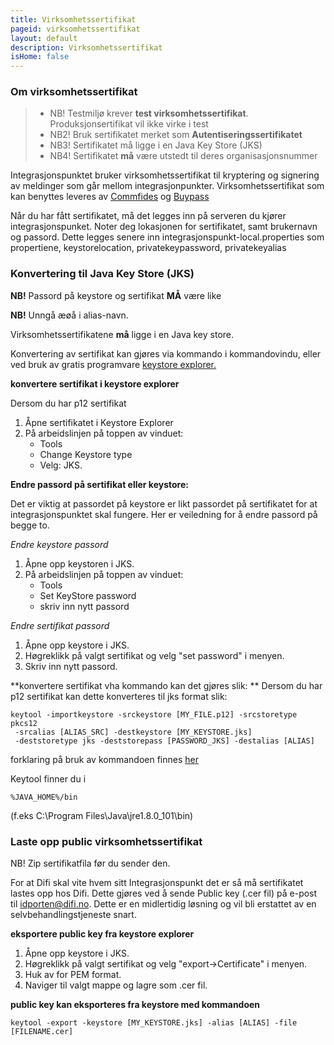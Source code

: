 ```yaml
---
title: Virksomhetssertifikat
pageid: virksomhetssertifikat
layout: default
description: Virksomhetssertifikat
isHome: false
---
```


### Om virksomhetssertifikat

> * NB! Testmiljø krever **test virksomhetssertifikat**. Produksjonsertifikat vil ikke virke i test  
> * NB2! Bruk sertifikatet merket som **Autentiseringssertifikatet**  
> * NB3! Sertifikatet må ligge i en Java Key Store (JKS)  
> * NB4! Sertifikatet **må** være utstedt til deres organisasjonsnummer

Integrasjonspunktet bruker virksomhetssertifikat til kryptering og signering av meldinger som går mellom integrasjonpunkter.
Virksomhetssertifikat som kan benyttes leveres av [Commfides](https://www.commfides.com/e-ID/Bestill-Commfides-Virksomhetssertifikat.html) og [Buypass](http://www.buypass.no/bedrift/produkter-og-tjenester/buypass-virksomhetssertifikat)

Når du har fått sertifikatet, må det legges inn på serveren du kjører integrasjonspunket. Noter deg lokasjonen for sertifikatet, samt brukernavn og passord. 
Dette legges senere inn integrasjonspunkt-local.properties som propertiene, keystorelocation, privatekeypassword, privatekeyalias



### Konvertering til Java Key Store (JKS)

**NB!** Passord på keystore og sertifikat **MÅ** være like

**NB!** Unngå æøå i alias-navn.

Virksomhetssertifikatene **må** ligge i en Java key store. 

Konvertering av sertifikat kan gjøres via kommando i kommandovindu, eller ved bruk av gratis programvare
[keystore explorer.](http://keystore-explorer.org/downloads.html) 

**konvertere sertifikat i keystore explorer**

Dersom du har p12 sertifikat
1. Åpne sertifikatet i Keystore Explorer 
2. På arbeidslinjen på toppen av vinduet:
    - Tools
    - Change Keystore type
     - Velg: JKS.
  
**Endre passord på sertifikat eller keystore:**

Det er viktig at passordet på keystore er likt passordet på sertifikatet for at integrasjonspunktet skal fungere. Her er veiledning for å endre passord på begge to.

*Endre keystore passord*
1. Åpne opp keystoren i JKS.
2. På arbeidslinjen på toppen av vinduet:
    - Tools
    - Set KeyStore password
    - skriv inn nytt passord
  
*Endre sertifikat passord*
1. Åpne opp keystore i JKS. 
2. Høgreklikk på valgt sertifikat og velg "set password" i menyen.
3. Skriv inn nytt passord.
  

**konvertere sertifikat vha kommando kan det gjøres slik: **
Dersom du har p12 sertifikat kan dette konverteres til jks format slik:

```
keytool -importkeystore -srckeystore [MY_FILE.p12] -srcstoretype pkcs12
 -srcalias [ALIAS_SRC] -destkeystore [MY_KEYSTORE.jks]
 -deststoretype jks -deststorepass [PASSWORD_JKS] -destalias [ALIAS]
```

forklaring på bruk av kommandoen finnes [her](https://www.tbs-certificates.co.uk/FAQ/en/626.html)

Keytool finner du i

```
%JAVA_HOME%/bin
```

(f.eks C:\Program Files\Java\jre1.8.0_101\bin)

### Laste opp public virksomhetssertifikat

NB! Zip sertifikatfila før du sender den.

For at Difi skal vite hvem sitt Integrasjonspunkt det er så må sertifikatet lastes opp hos Difi. Dette gjøres ved å sende 
Public key (.cer fil) på e-post til [idporten@difi.no](mailto:idporten@difi.no). Dette er en midlertidig løsning og vil bli erstattet av en selvbehandlingstjeneste snart.

<!-- Public key (.cer fil) lastes opp til [virksomhetssertifikatserveren for test](https://beta-meldingsutveksling.difi.no/virksomhetssertifikat/) og [virksomhetssertifikatserveren for produksjon](https://meldingsutveksling.difi.no/virksomhetssertifikat/) -->

**eksportere public key fra keystore explorer**
1. Åpne opp keystore i JKS. 
2. Høgreklikk på valgt sertifikat og velg "export->Certificate" i menyen.
3. Huk av for PEM format.
4. Naviger til valgt mappe og lagre som .cer fil.

**public key kan eksporteres fra keystore med kommandoen**

```
keytool -export -keystore [MY_KEYSTORE.jks] -alias [ALIAS] -file [FILENAME.cer]
```
